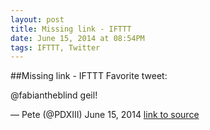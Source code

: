 ```yaml
---
layout: post
title: Missing link - IFTTT
date: June 15, 2014 at 08:54PM
tags: IFTTT, Twitter
---
```

##Missing link - IFTTT
Favorite tweet:

@fabiantheblind geil!

— Pete (@PDXIII) June 15, 2014
[link to source](http://ift.tt/1otJKpV) 

